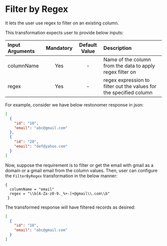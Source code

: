 # Filter by Regex

It lets the user use regex to filter on an existing column.

This transformation expects user to provide below inputs:

| Input Arguments  | Mandatory | Default Value | Description                                                                    |
|:-----------------|:---------:|:-------------:|:-------------------------------------------------------------------------------|
| columnName       |    Yes    |       -       | Name of the column from the data to apply regex filter on                      |
| regex            |    Yes    |       -       | regex expression to filter out the values for the specified column             |

For example, consider we have below restonomer response in json:

```json
[
  {
    "id": "10",
    "email": "abc@gmail.com"
  },
  {
    "id": "20",
    "email": "def@yahoo.com"
  }
]
```

Now, suppose the requirement is to filter or get the email with gmail as a domain or a gmail email from the column values.
Then, user can configure the `FilterByRegex` transformation in the below manner:

```hocon
{
  columnName = "email"
  regex = "\\b[A-Za-z0-9._%+-]+@gmail\\.com\\b"
 }
```

The transformed response will have filtered records as desired:

```json
[
  {
    "id": "10",
    "email": "abc@gmail.com"
  }
]
```

